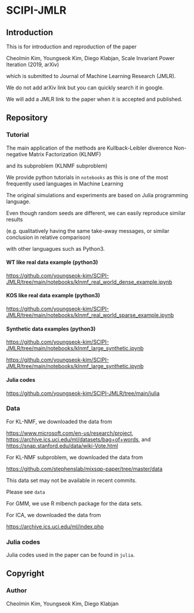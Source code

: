 # SCIPI-JMLR

## Introduction

This is for introduction and reproduction of the paper

Cheolmin Kim, Youngseok Kim, Diego Klabjan, Scale Invariant Power Iteration (2019, arXiv)

which is submitted to Journal of Machine Learning Research (JMLR).

We do not add arXiv link but you can quickly search it in google.

We will add a JMLR link to the paper when it is accepted and published.

## Repository

### Tutorial

The main application of the methods are Kullback-Leibler diverence Non-negative Matrix Factorization (KLNMF)

and its subproblem (KLNMF subproblem)

We provide python tutorials in `notebooks` as this is one of the most frequently used languages in Machine Learning

The original simulations and experiments are based on Julia programming language.

Even though random seeds are different, we can easily reproduce similar results

(e.g. qualitatively having the same take-away messages, or similar conclusion in relative comparison)

with other languagues such as Python3.


#### WT like real data example (python3)

https://github.com/youngseok-kim/SCIPI-JMLR/tree/main/notebooks/klnmf_real_world_dense_example.ipynb

#### KOS like real data example (python3)

https://github.com/youngseok-kim/SCIPI-JMLR/tree/main/notebooks/klnmf_real_world_sparse_example.ipynb

#### Synthetic data examples (python3)

https://github.com/youngseok-kim/SCIPI-JMLR/tree/main/notebooks/klnmf_large_synthetic.ipynb

https://github.com/youngseok-kim/SCIPI-JMLR/tree/main/notebooks/klnmf_large_synthetic.ipynb

#### Julia codes

https://github.com/youngseok-kim/SCIPI-JMLR/tree/main/julia

### Data

For KL-NMF, we downloaded the data from

https://www.microsoft.com/en-us/research/project,
https://archive.ics.uci.edu/ml/datasets/bag+of+words,
and
https://snap.stanford.edu/data/wiki-Vote.html

For KL-NMF subproblem, we downloaded the data from

https://github.com/stephenslab/mixsqp-paper/tree/master/data

This data set may not be available in recent commits.

Please see `data`

For GMM, we use R mlbench package for the data sets.

For ICA, we downloaded the data from

https://archive.ics.uci.edu/ml/index.php

### Julia codes

Julia codes used in the paper can be found in `julia`.

## Copyright

### Author

Cheolmin Kim, Youngseok Kim, Diego Klabjan